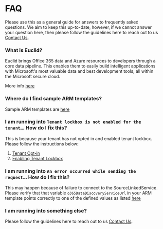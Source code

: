 # FAQ

Please use this as a general guide for answers to frequently asked questions. We aim to keep this up-to-date, however, if we cannot answer your question here, then please follow the guidelines here to reach out to us [Contact Us](https://github.com/OfficeDev/EuclidSampleAppExternal/blob/master/docs/Contact-Us.md).

### What is Euclid?

Euclid brings Office 365 data and Azure resources to developers through a core data pipeline. This enables them to easily build intelligent applications with Microsoft's most valuable data and best development tools, all within the Microsoft secure cloud.

More info [here](https://github.com/OfficeDev/EuclidSampleAppExternal/blob/master/docs/Intro-to-Euclid.md)

### Where do I find sample ARM templates?

Sample ARM templates are [here](https://github.com/OfficeDev/EuclidSampleAppExternal/tree/master/ARMTemplates)

### I am running into `Tenant lockbox is not enabled for the tenant…`. How do I fix this?

This is because your tenant has not opted in and enabled tenant lockbox. Please follow the instructions below:

1. [Tenant Opt-in](https://github.com/OfficeDev/EuclidSampleAppExternal/blob/master/docs/Onboarding-Process.md#tenant-opt-in)
2. [Enabling Tenant Lockbox](https://github.com/OfficeDev/EuclidSampleAppExternal/blob/master/docs/Onboarding-Process.md#enabling-tenant-lockbox)

### I am running into `An error occurred while sending the request…`. How do I fix this?

This may happen because of failure to connect to the SourceLinkedService. Please verify that that variable `o365DataDiscoveryServiceUrl` in your ARM template points correctly to one of the defined values as listed [here](https://github.com/OfficeDev/EuclidSampleAppExternal/tree/master/ManagedApp#variables)

### I am running into something else?

Please follow the guidelines here to reach out to us [Contact Us](https://github.com/OfficeDev/EuclidSampleAppExternal/blob/master/docs/Contact-Us.md).

